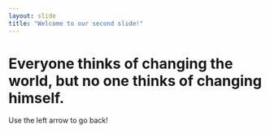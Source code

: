 ```yaml
---
layout: slide
title: "Welcome to our second slide!"
---
```

# Everyone thinks of changing the world, but no one thinks of changing himself.
Use the left arrow to go back!
